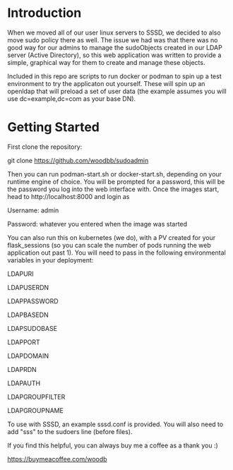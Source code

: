 # Introduction 
When we moved all of our user linux servers to SSSD, we decided to also move sudo policy there as well.  The issue we had was that there was no good way for our admins to manage the sudoObjects created in our LDAP server (Active Directory), so this web application was written to provide a simple, graphical way for them to create and manage these objects.

Included in this repo are scripts to run docker or podman to spin up a test environment to try the applicaton out yourself.  These will spin up an openldap that will preload a set of user data (the example assumes you will use dc=example,dc=com as your base DN).

# Getting Started

First clone the repository:  

git clone https://github.com/woodbb/sudoadmin

Then you can run podman-start.sh or docker-start.sh, depending on your runtime engine of choice.  You will be prompted for a password, this will be the password you log into the web interface with.  Once the images start, head to http://localhost:8000 and login as 

Username: admin

Password: whatever you entered when the image was started


You can also run this on kubernetes (we do), with a PV created for your flask_sessions (so you can scale the number of pods running the web application out past 1).  You will need to pass in the following environmental variables in your deployment:

LDAPURI

LDAPUSERDN

LDAPPASSWORD

LDAPBASEDN

LDAPSUDOBASE

LDAPPORT

LDAPDOMAIN

LDAPRDN

LDAPAUTH

LDAPGROUPFILTER

LDAPGROUPNAME



To use with SSSD, an example sssd.conf is provided.  You will also need to add "sss" to the sudoers line (before files).

If you find this helpful, you can always buy me a coffee as a thank you :)

https://buymeacoffee.com/woodb
